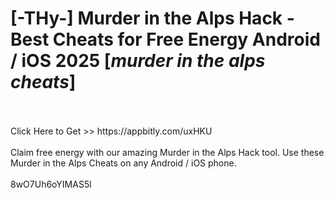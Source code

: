 # [-THy-] Murder in the Alps Hack - Best Cheats for Free Energy Android / iOS 2025 [*murder in the alps cheats*]
<br>
<br>Click Here to Get >> https://appbitly.com/uxHKU

<br>
<br>Claim free energy with our amazing Murder in the Alps Hack tool. Use these Murder in the Alps Cheats on any Android / iOS phone.
<br>
<br>8wO7Uh6oYIMAS5l

